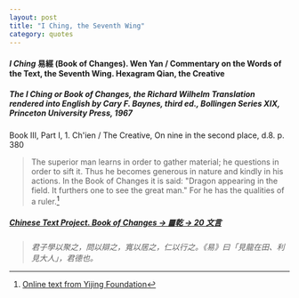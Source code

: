 ```yaml
---
layout: post
title: "I Ching, the Seventh Wing"
category: quotes
---
```


#### *I Ching* 易經 (Book of Changes). Wen Yan / Commentary on the Words of the Text, the Seventh Wing. Hexagram Qian, the Creative

##### *The I Ching or Book of Changes*, the Richard Wilhelm Translation rendered into English by Cary F. Baynes, third ed., Bollingen Series XIX, Princeton University Press, 1967

Book III, Part I, 1. Ch'ien / The Creative, On nine in the second place, d.8. p. 380

> The superior man learns in order to gather material; he questions in order to sift it. Thus he becomes generous in nature and kindly in his actions. In the Book of Changes it is said: "Dragon appearing in the field. It furthers one to see the great man." For he has the qualities of a ruler.[^1]

[^1]: [Online text from Yijing Foundation](https://yijing.website/Pages/deTienVleugels.php#Qian)

##### [Chinese Text Project. Book of Changes -> ䷀乾 -> 20 文言](https://ctext.org/dictionary.pl?if=en&id=81907)

> *君子學以聚之，問以辯之，寬以居之，仁以行之。《易》曰「見龍在田、利見大人」，君德也。*
